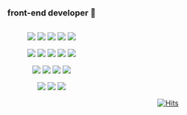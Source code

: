 
<!-- https://velog.io/@hhyemi/Github-Readme-%EA%BE%B8%EB%AF%B8%EA%B8%B0-%EC%B4%9D%EC%A0%95%EB%A6%AC#%EC%99%84%EC%84%B1 -->

<div align="center">

  ### front-end developer 👾
  <h2></h2>
     
  <img src="https://img.shields.io/badge/TypeScript-3178C6?style=flat-square&logo=TypeScript&logoColor=white"/></a>
  <img src="https://img.shields.io/badge/JavaScript-F7DF1E?style=flat-square&logo=JavaScript&logoColor=white"/></a>
  <img src="https://img.shields.io/badge/React.js-61DAFB?style=flat-square&logo=React&logoColor=white"/></a>
  <img src="https://img.shields.io/badge/Next.js-00000?style=flat-square&logo=Next.js&logoColor=white"/></a>
  <img src="https://img.shields.io/badge/Vue.js-4FC08D?style=flat-square&logo=Vue.js&logoColor=white"/><br/>
  
  <img src="https://img.shields.io/badge/React%20Query-FF4154?style=flat-square&logo=react%20query&logoColor=white" />
  <img src="https://img.shields.io/badge/Apollo-311C87?style=flat-square&logo=apollo-graphql&logoColor=white"/>
  <img src="https://img.shields.io/badge/Recoil-3578E5?style=flat-square&logo=recoil&logoColor=white" />
  <img src="https://img.shields.io/badge/MobX-FF9955?style=flat-square&logo=MobX&logoColor=white"/></a>
  <img src="https://img.shields.io/badge/Redux-764ABC?style=flat-square&logo=Redux&logoColor=white"/><br/>
  
  <img src="https://img.shields.io/badge/HTML5-E34F26?style=flat-square&logo=html5&logoColor=white"/></a>
  <img src="https://img.shields.io/badge/CSS3-1572B6?style=flat-square&logo=CSS3&logoColor=white"/></a>
  <img src="https://img.shields.io/badge/styled components-DB7093?style=flat-square&logo=styled-components&logoColor=white"/>
  <img src="https://img.shields.io/badge/Tailwind CSS-06B6D4?style=flat-square&logo=Tailwind CSS&logoColor=white"/>


  <img src="https://img.shields.io/badge/Java-007396?style=flat-square&logo=Java&logoColor=white"/></a>
  <img src="https://img.shields.io/badge/Spring-6DB33F?style=flat-square&logo=Spring&logoColor=white"/>
  <img src="https://img.shields.io/badge/ORACLE-F80000?style=flat-square&logo=oracle&logoColor=white"/>

</div>

<div align="right">
  
  [![Hits](https://hits.seeyoufarm.com/api/count/incr/badge.svg?url=https%3A%2F%2Fgithub.com%2Fhhyemi&count_bg=%23000000&title_bg=%23555555&icon=github.svg&icon_color=%23FFFFFF&title=hits&edge_flat=false)](https://hits.seeyoufarm.com)
</div>
